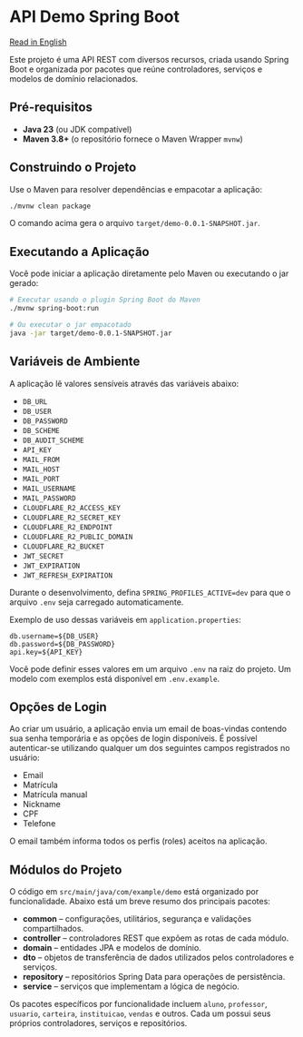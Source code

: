 # API Demo Spring Boot
[Read in English](README_en.md)

Este projeto é uma API REST com diversos recursos, criada usando Spring Boot e organizada por pacotes que reúne controladores, serviços e modelos de domínio relacionados.

## Pré-requisitos

- **Java 23** (ou JDK compatível)
- **Maven 3.8+** (o repositório fornece o Maven Wrapper `mvnw`)

## Construindo o Projeto

Use o Maven para resolver dependências e empacotar a aplicação:

```bash
./mvnw clean package
```

O comando acima gera o arquivo `target/demo-0.0.1-SNAPSHOT.jar`.

## Executando a Aplicação

Você pode iniciar a aplicação diretamente pelo Maven ou executando o jar gerado:

```bash
# Executar usando o plugin Spring Boot do Maven
./mvnw spring-boot:run

# Ou executar o jar empacotado
java -jar target/demo-0.0.1-SNAPSHOT.jar
```

## Variáveis de Ambiente

A aplicação lê valores sensíveis através das variáveis abaixo:

- `DB_URL`
- `DB_USER`
- `DB_PASSWORD`
- `DB_SCHEME`
- `DB_AUDIT_SCHEME`
- `API_KEY`
- `MAIL_FROM`
- `MAIL_HOST`
- `MAIL_PORT`
- `MAIL_USERNAME`
- `MAIL_PASSWORD`
- `CLOUDFLARE_R2_ACCESS_KEY`
- `CLOUDFLARE_R2_SECRET_KEY`
- `CLOUDFLARE_R2_ENDPOINT`
- `CLOUDFLARE_R2_PUBLIC_DOMAIN`
- `CLOUDFLARE_R2_BUCKET`
- `JWT_SECRET`
- `JWT_EXPIRATION`
- `JWT_REFRESH_EXPIRATION`

Durante o desenvolvimento, defina `SPRING_PROFILES_ACTIVE=dev` para que o
arquivo `.env` seja carregado automaticamente.

Exemplo de uso dessas variáveis em `application.properties`:

```properties
db.username=${DB_USER}
db.password=${DB_PASSWORD}
api.key=${API_KEY}
```

Você pode definir esses valores em um arquivo `.env` na raiz do projeto. Um
modelo com exemplos está disponível em `.env.example`.

## Opções de Login

Ao criar um usuário, a aplicação envia um email de boas-vindas contendo sua senha temporária e as opções de login disponíveis. É possível autenticar-se utilizando qualquer um dos seguintes campos registrados no usuário:

- Email
- Matrícula
- Matrícula manual
- Nickname
- CPF
- Telefone

O email também informa todos os perfis (roles) aceitos na aplicação.

## Módulos do Projeto

O código em `src/main/java/com/example/demo` está organizado por funcionalidade. Abaixo está um breve resumo dos principais pacotes:

- **common** – configurações, utilitários, segurança e validações compartilhados.
- **controller** – controladores REST que expõem as rotas de cada módulo.
- **domain** – entidades JPA e modelos de domínio.
- **dto** – objetos de transferência de dados utilizados pelos controladores e serviços.
- **repository** – repositórios Spring Data para operações de persistência.
- **service** – serviços que implementam a lógica de negócio.

Os pacotes específicos por funcionalidade incluem `aluno`, `professor`, `usuario`, `carteira`, `instituicao`, `vendas` e outros. Cada um possui seus próprios controladores, serviços e repositórios.

